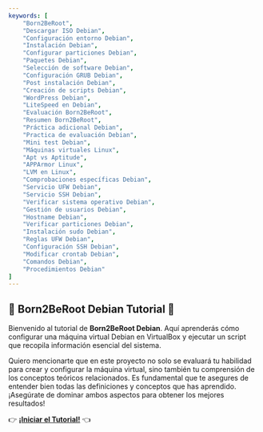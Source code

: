 ```yaml
---
keywords: [
    "Born2BeRoot", 
    "Descargar ISO Debian", 
    "Configuración entorno Debian", 
    "Instalación Debian", 
    "Configurar particiones Debian", 
    "Paquetes Debian", 
    "Selección de software Debian", 
    "Configuración GRUB Debian", 
    "Post instalación Debian", 
    "Creación de scripts Debian", 
    "WordPress Debian", 
    "LiteSpeed en Debian", 
    "Evaluación Born2BeRoot", 
    "Resumen Born2BeRoot", 
    "Práctica adicional Debian", 
    "Practica de evaluación Debian", 
    "Mini test Debian", 
    "Máquinas virtuales Linux", 
    "Apt vs Aptitude", 
    "APPArmor Linux", 
    "LVM en Linux", 
    "Comprobaciones específicas Debian", 
    "Servicio UFW Debian", 
    "Servicio SSH Debian", 
    "Verificar sistema operativo Debian", 
    "Gestión de usuarios Debian", 
    "Hostname Debian", 
    "Verificar particiones Debian", 
    "Instalación sudo Debian", 
    "Reglas UFW Debian", 
    "Configuración SSH Debian", 
    "Modificar crontab Debian", 
    "Comandos Debian", 
    "Procedimientos Debian"
]
---
```


## 🤖 Born2BeRoot Debian Tutorial 🚀

Bienvenido al tutorial de **Born2BeRoot Debian**. Aquí aprenderás cómo configurar una máquina virtual Debian en VirtualBox y ejecutar un script que recopila información esencial del sistema.

Quiero mencionarte que en este proyecto no solo se evaluará tu habilidad para crear y configurar la máquina virtual, sino también tu comprensión de los conceptos teóricos relacionados. Es fundamental que te asegures de entender bien todas las definiciones y conceptos que has aprendido. ¡Asegúrate de dominar ambos aspectos para obtener los mejores resultados!

👉 [**¡Iniciar el Tutorial!**](http://doncom.me/Born2BeRoot/jekyll/2024/06/01/create.html) 👈


